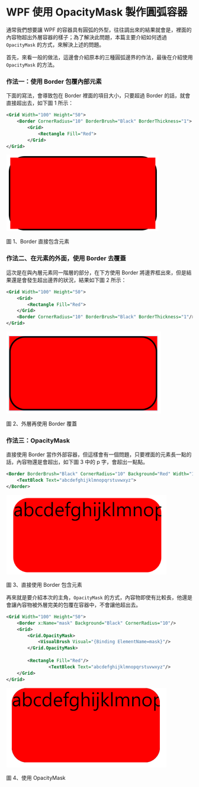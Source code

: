 # WPF 使用 OpacityMask 製作圓弧容器

通常我們想要讓 WPF 的容器具有圓弧的外型，往往調出來的結果就會是，裡面的內容物超出外層容器的樣子；為了解決此問題，本篇主要介紹如何透過 `OpacityMask` 的方式，來解決上述的問題。

首先，來看一般的做法，這邊會介紹原本的三種圓弧邊界的作法，最後在介紹使用 `OpacityMask` 的方法。

### 作法一：使用 Border 包覆內部元素
下面的寫法，會導致包在 Border 裡面的項目大小，只要超過 Border 的話，就會直接超出去，如下圖 1 所示：
```xml
<Grid Width="100" Height="50">
    <Border CornerRadius="10" BorderBrush="Black" BorderThickness="1">
        <Grid>
            <Rectangle Fill="Red">
        </Grid>
</Grid>
```

![](Images/2021-09-01-09-53-03.png)

圖 1、Border 直接包含元素

### 作法二、在元素的外面，使用 Border 去覆蓋
這次是在與內層元素同一階層的部分，在下方使用 Border 將邊界框出來，但是結果還是會發生超出邊界的狀況，結果如下圖 2 所示：
```xml
<Grid Width="100" Height="50">
    <Grid>
        <Rectangle Fill="Red">
    </Grid>
    <Border CornerRadius="10" BorderBrush="Black" BorderThickness="1"/>
</Grid>
```
![](Images/2021-09-01-09-55-14.png)

圖 2、外層再使用 Border 覆蓋

### 作法三：OpacityMask
直接使用 Border 當作外部容器，但這樣會有一個問題，只要裡面的元素長一點的話，內容物還是會超出，如下圖 3 中的 p 字，會超出一點點。
```xml
<Border BorderBrush="Black" CornerRadius="10" Background="Red" Width="100" Height="50">
    <TextBlock Text="abcdefghijklmnopqrstuvwxyz">
</Border>
```
![](Images/2021-09-01-09-57-52.png)

圖 3、直接使用 Border 包含元素

再來就是要介紹本次的主角，`OpacityMask` 的方式，內容物即使有比較長，他還是會讓內容物被外層完美的包覆在容器中，不會讓他超出去。

```xml
<Grid Width="100" Height="50">
    <Border x:Name="mask" Background="Black" CornerRadius="10"/>
    <Grid>
        <Grid.OpacityMask>
            <VisualBrush Visual="{Binding ElementName=mask}"/>
        </Grid.OpacityMask>

        <Rectangle Fill="Red"/>
				<TextBlock Text="abcdefghijklmnopqrstuvwxyz"/>
    </Grid>
</Grid>
```
![](Images/2021-09-01-10-11-52.png)

圖 4、使用 OpacityMask
